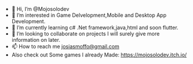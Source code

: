 - 👋 Hi, I’m @Mojosolodev
- 👀 I’m interested in Game Delvelopment,Mobile and Desktop App Development.
- 🌱 I’m currently learning c# .Net framework,java,html and soon flutter.
- 💞️ I’m looking to collaborate on projects I will surely give more information on later.
- 📫 How to reach me josiasmoffo@gmail.com
- Also check out Some games I already Made: https://mojosolodev.itch.io/

<!---
Mojosolodev/Mojosolodev is a ✨ special ✨ repository because its `README.md` (this file) appears on your GitHub profile.
You can click the Preview link to take a look at your changes.
--->
